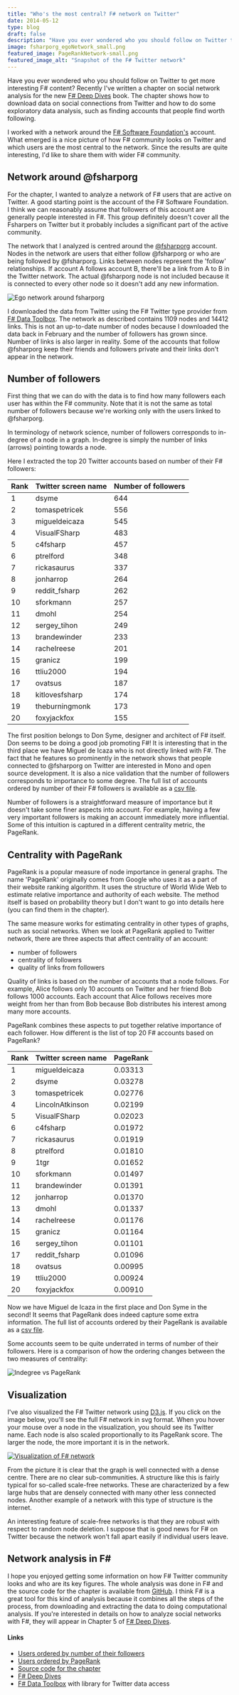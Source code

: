```yaml
---
title: "Who's the most central? F# network on Twitter"
date: 2014-05-12
type: blog
draft: false
description: "Have you ever wondered who you should follow on Twitter to get interesting F# content? I analyzed community of users around F# for the new F# Deep Dives book and I'd like to share some insights."
image: fsharporg_egoNetwork_small.png
featured_image: PageRankNetwork-small.png
featured_image_alt: "Snapshot of the F# Twitter network"
---
```


Have you ever wondered who you should follow on Twitter to get more interesting
F# content? 
Recently I've written a chapter on social network analysis for the new 
[F# Deep Dives](http://www.manning.com/petricek2/) book. The chapter shows
how to download data on social connections from Twitter and how to do some
exploratory data analysis, such as finding accounts that people
find worth following. 

I worked with a network around the 
[F# Software Foundation's](http://fsharp.org) account. What
emerged is a nice picture of how F# community looks on Twitter and which 
users are the most central to the network. 
Since the results are quite interesting, I'd like to share them with wider F# community.

<!--more-->

Network around @fsharporg
---------------------------------

For the chapter, I wanted to analyze a network of F# users that are active 
on Twitter. A good starting point is the account of the F# Software Foundation. 
I think we can reasonably assume that followers of this account are generally 
people interested in F#. This group definitely doesn't cover
all the Fsharpers on Twitter but it probably includes a significant 
part of the active community. 

The network that I analyzed is centred around the 
[@fsharporg](http://www.twitter.com/fsharporg) account. Nodes in the network are
users that either follow @fsharporg or who are being followed by @fsharporg. 
Links between nodes represent the 'follow' relationships. 
If account A follows
account B, there'll be a link from A to B in the Twitter network. The actual @fsharporg
node is not included because it is connected to every other node
so it doesn't add any new information.

![Ego network around fsharporg](fsharporg_egoNetwork.png "Ego network around fsharporg")

I downloaded the data from Twitter using the F# Twitter type provider from
[F# Data Toolbox](http://fsprojects.github.io/FSharp.Data.Toolbox/).
The network as described contains 1109 nodes and 14412 links. 
This is not an up-to-date number of nodes because I downloaded the data back in February
and the number of followers 
has grown since. Number of links is also larger in reality. Some of the accounts 
that follow @fsharporg keep their 
friends and followers private and their links don't appear in the network. 

Number of followers
-----------------------------------
First thing that we can do with the data is to find how many followers each user has 
within the F# community. Note that it is not the same as total number of followers because
we're working only with the users linked to @fsharporg.  

In terminology of network science, number of followers corresponds to in-degree of a node in a graph. 
In-degree is simply the number of links (arrows) pointing towards a node.

Here I extracted the top 20 Twitter accounts based on number of 
their F# followers:

 Rank | Twitter screen name | Number of followers 
------|---------------------|------------------------
1     | dsyme               | 644
2     | tomaspetricek 			| 556
3     | migueldeicaza 			| 545
4     | VisualFSharp 				| 483
5     | c4fsharp 						| 457
6     | ptrelford 					| 348
7     | rickasaurus 				| 337
8     | jonharrop 					| 264
9     | reddit_fsharp 			| 262
10    | sforkmann						| 257
11|dmohl|254
12|sergey_tihon|249
13|brandewinder|233
14|rachelreese|201
15|granicz|199
16|ttliu2000|194
17|ovatsus|187
18|kitlovesfsharp|174
19|theburningmonk|173
20|foxyjackfox|155



The first position belongs to Don Syme,
designer and architect of F# itself. Don seems to be doing a good job promoting F#!
It is interesting that in the third place we have Miguel de Icaza who is not 
directly linked with F#. The fact that he features so prominently in the 
network shows that people connected to 
@fsharporg on Twitter are interested in Mono and open source development. 
It is also a nice validation that the number of 
followers corresponds to importance to some degree. 
The full list of accounts ordered by number of their F# followers is available 
as a 
[csv file](https://github.com/evelinag/Social-network-analysis/blob/master/data/indegrees.csv).

Number of followers is a straightforward measure of importance but it doesn't take some finer aspects
into account. For example, having a few very important followers is making
an account immediately more influential. Some of this
intuition is captured in a different centrality metric, the PageRank.

Centrality with PageRank
---------------------------
PageRank is a popular measure of node importance in general graphs. 
The name 'PageRank' originally comes from Google who uses it as a part of their 
website ranking algorithm. It uses 
the structure of World Wide Web to estimate relative importance
and authority of each website.
The method itself is based on probability theory but I don't want to
go into details here (you can find them in the chapter).  

The same measure works for estimating centrality in other types of graphs, such as social networks.
When we look at PageRank applied to Twitter network, there are three aspects that affect centrality
of an account:

* number of followers
* centrality of followers
* quality of links from followers

Quality of links is based on the number of accounts that a node follows. 
For example, Alice follows only 10 accounts on Twitter and her friend Bob follows 1000 accounts.
Each account that Alice follows receives more weight from her than from Bob because
Bob distributes his interest among many more accounts. 

PageRank combines these aspects to put together relative importance of each follower. 
How different is the list of top 20 F# accounts based on PageRank?


 Rank | Twitter screen name | PageRank 
------|---------------------|------------------------
1|migueldeicaza|0.03313
2|dsyme|0.03278
3|tomaspetricek|0.02776
4|LincolnAtkinson|0.02199
5|VisualFSharp|0.02023
6|c4fsharp|0.01972
7|rickasaurus|0.01919
8|ptrelford|0.01810
9|1tgr|0.01652
10|sforkmann|0.01497
11|brandewinder|0.01391
12|jonharrop|0.01370
13|dmohl|0.01337
14|rachelreese|0.01176
15|granicz|0.01164
16|sergey_tihon|0.01101
17|reddit_fsharp|0.01096
18|ovatsus|0.00995
19|ttliu2000|0.00924
20|foxyjackfox|0.00910


Now we have Miguel de Icaza in the first place and Don Syme in the second! It seems
that PageRank does indeed capture some extra information. The full list of accounts ordered by their PageRank is available as a 
[csv file](https://github.com/evelinag/Social-network-analysis/blob/master/data/pagerank.csv).

Some accounts seem to be quite underrated in terms of number of their followers.
Here is a comparison of how the ordering changes between the two measures of
centrality:

![Indegree vs PageRank](ordering.png "Difference in ordering between in-degree and PageRank")

Visualization
----------------------------------

I've also visualized the F# Twitter network using [D3.js](http://d3js.org/). 
If you click on the image below, you'll see the full F# network in svg format. 
When you hover your mouse over a node in the visualization, you should see its Twitter name.
Each node
is also scaled proportionally to its PageRank score. The larger the node, the more important 
it is in the network.

[![Visualization of F# network](network_visualization.png)](network_visualization.svg)

From the picture it is clear that the graph is well connected with a dense centre. 
There are no clear sub-communities. A structure like this is fairly typical for so-called
scale-free networks. These are characterized by a few large hubs that are densely connected with many
other less connected nodes. Another example of a network with this type of structure is the internet.

An interesting feature of scale-free networks is that they are robust with respect to random node 
deletion. 
I suppose that is good news for F# on Twitter because the network won't
fall apart easily if individual users leave. 

Network analysis in F#
------------------------------------------

I hope you enjoyed getting some information on how F# Twitter community looks and who are
its key figures. 
The whole analysis was done in F# and the source code for the chapter is available 
from [GitHub](https://github.com/evelinag/Social-network-analysis).
I think F# is a great tool for this kind of analysis because it combines all the steps of the process,
from downloading and extracting the data to doing computational analysis. 
If you're interested in details on how to analyze social networks with F#, they will appear 
in Chapter 5 of [F# Deep Dives](http://www.manning.com/petricek2/). 

#### Links

* [Users ordered by number of their followers](https://github.com/evelinag/Social-network-analysis/blob/master/data/indegrees.csv)
* [Users ordered by PageRank](https://github.com/evelinag/Social-network-analysis/blob/master/data/pagerank.csv)
* [Source code for the chapter](https://github.com/evelinag/Social-network-analysis)
* [F# Deep Dives](http://www.manning.com/petricek2/)
* [F# Data Toolbox](http://fsprojects.github.io/FSharp.Data.Toolbox/) with library for Twitter data access



